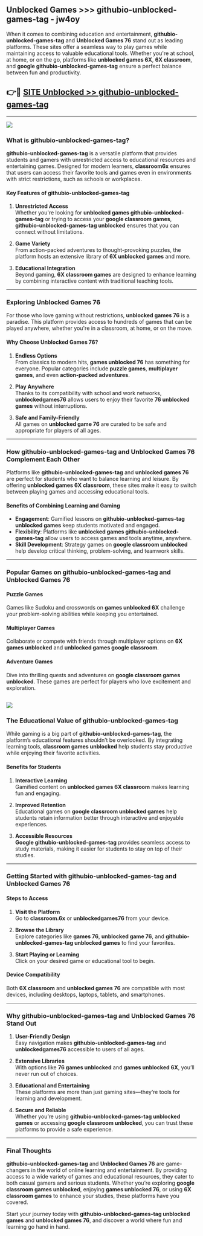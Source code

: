 ## Unblocked Games >>> githubio-unblocked-games-tag - jw4oy 

When it comes to combining education and entertainment, **githubio-unblocked-games-tag** and **Unblocked Games 76** stand out as leading platforms. These sites offer a seamless way to play games while maintaining access to valuable educational tools. Whether you're at school, at home, or on the go, platforms like **unblocked games 6X**, **6X classroom**, and **google githubio-unblocked-games-tag** ensure a perfect balance between fun and productivity.
## 👉🔴 [SITE Unblocked >> githubio-unblocked-games-tag](http://premium.freeplayer.one?title=githubio-unblocked-games-tag&ref=22JU)
---
<a href="http://premium.freeplayer.one?title=githubio-unblocked-games-tag&ref=22JU/"><img src="https://github.com/user-attachments/assets/438f12ca-57a4-47a3-8ead-c64da593a1e5"/></a>
### What is githubio-unblocked-games-tag?  

**githubio-unblocked-games-tag** is a versatile platform that provides students and gamers with unrestricted access to educational resources and entertaining games. Designed for modern learners, **classroom6x** ensures that users can access their favorite tools and games even in environments with strict restrictions, such as schools or workplaces.  

#### Key Features of githubio-unblocked-games-tag  

1. **Unrestricted Access**  
   Whether you're looking for **unblocked games githubio-unblocked-games-tag** or trying to access your **google classroom games**, **githubio-unblocked-games-tag unblocked** ensures that you can connect without limitations.  

2. **Game Variety**  
   From action-packed adventures to thought-provoking puzzles, the platform hosts an extensive library of **6X unblocked games** and more.  

3. **Educational Integration**  
   Beyond gaming, **6X classroom games** are designed to enhance learning by combining interactive content with traditional teaching tools.  



---

### Exploring Unblocked Games 76  

For those who love gaming without restrictions, **unblocked games 76** is a paradise. This platform provides access to hundreds of games that can be played anywhere, whether you're in a classroom, at home, or on the move.  

#### Why Choose Unblocked Games 76?  

1. **Endless Options**  
   From classics to modern hits, **games unblocked 76** has something for everyone. Popular categories include **puzzle games**, **multiplayer games**, and even **action-packed adventures**.  

2. **Play Anywhere**  
   Thanks to its compatibility with school and work networks, **unblockedgames76** allows users to enjoy their favorite **76 unblocked games** without interruptions.  

3. **Safe and Family-Friendly**  
   All games on **unblocked game 76** are curated to be safe and appropriate for players of all ages.  

---

### How githubio-unblocked-games-tag and Unblocked Games 76 Complement Each Other  

Platforms like **githubio-unblocked-games-tag** and **unblocked games 76** are perfect for students who want to balance learning and leisure. By offering **unblocked games 6X classroom**, these sites make it easy to switch between playing games and accessing educational tools.  

#### Benefits of Combining Learning and Gaming  

- **Engagement**: Gamified lessons on **githubio-unblocked-games-tag unblocked games** keep students motivated and engaged.  
- **Flexibility**: Platforms like **unblocked games githubio-unblocked-games-tag** allow users to access games and tools anytime, anywhere.  
- **Skill Development**: Strategy games on **google classroom unblocked** help develop critical thinking, problem-solving, and teamwork skills.  

---

### Popular Games on githubio-unblocked-games-tag and Unblocked Games 76  

#### Puzzle Games  

Games like Sudoku and crosswords on **games unblocked 6X** challenge your problem-solving abilities while keeping you entertained.  

#### Multiplayer Games  

Collaborate or compete with friends through multiplayer options on **6X games unblocked** and **unblocked games google classroom**.  

#### Adventure Games  

Dive into thrilling quests and adventures on **google classroom games unblocked**. These games are perfect for players who love excitement and exploration.  

<a href="http://download.freeplayer.one?title=githubio-unblocked-games-tag&ref=23D/"><img src="https://github.com/user-attachments/assets/fe0c3e91-c8e1-489c-acf0-e2f614c12fb8"/></a>
---

### The Educational Value of githubio-unblocked-games-tag  

While gaming is a big part of **githubio-unblocked-games-tag**, the platform’s educational features shouldn’t be overlooked. By integrating learning tools, **classroom games unblocked** help students stay productive while enjoying their favorite activities.  

#### Benefits for Students  

1. **Interactive Learning**  
   Gamified content on **unblocked games 6X classroom** makes learning fun and engaging.  

2. **Improved Retention**  
   Educational games on **google classroom unblocked games** help students retain information better through interactive and enjoyable experiences.  

3. **Accessible Resources**  
   **Google githubio-unblocked-games-tag** provides seamless access to study materials, making it easier for students to stay on top of their studies.  

---

### Getting Started with githubio-unblocked-games-tag and Unblocked Games 76  

#### Steps to Access  

1. **Visit the Platform**  
   Go to **classroom.6x** or **unblockedgames76** from your device.  

2. **Browse the Library**  
   Explore categories like **games 76**, **unblocked game 76**, and **githubio-unblocked-games-tag unblocked games** to find your favorites.  

3. **Start Playing or Learning**  
   Click on your desired game or educational tool to begin.  

#### Device Compatibility  

Both **6X classroom** and **unblocked games 76** are compatible with most devices, including desktops, laptops, tablets, and smartphones.  

---

### Why githubio-unblocked-games-tag and Unblocked Games 76 Stand Out  

1. **User-Friendly Design**  
   Easy navigation makes **githubio-unblocked-games-tag** and **unblockedgames76** accessible to users of all ages.  

2. **Extensive Libraries**  
   With options like **76 games unblocked** and **games unblocked 6X**, you’ll never run out of choices.  

3. **Educational and Entertaining**  
   These platforms are more than just gaming sites—they’re tools for learning and development.  

4. **Secure and Reliable**  
   Whether you’re using **githubio-unblocked-games-tag unblocked games** or accessing **google classroom unblocked**, you can trust these platforms to provide a safe experience.  

---

### Final Thoughts  

**githubio-unblocked-games-tag** and **Unblocked Games 76** are game-changers in the world of online learning and entertainment. By providing access to a wide variety of games and educational resources, they cater to both casual gamers and serious students. Whether you’re exploring **google classroom games unblocked**, enjoying **games unblocked 76**, or using **6X classroom games** to enhance your studies, these platforms have you covered.  

Start your journey today with **githubio-unblocked-games-tag unblocked games** and **unblocked games 76**, and discover a world where fun and learning go hand in hand.  